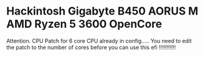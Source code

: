 # Hackintosh Gigabyte B450 AORUS M AMD Ryzen 5 3600 OpenCore
 
Attention. CPU Patch for 6 core CPU already in config….. You need to edit the patch to the number of cores before you can use this efi !!!!!!!!!!!
